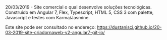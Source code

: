 20/03/2019 - Site comercial o qual desenvolve soluções tecnológicas. Construído em Angular 7, Flex, Typescript, HTML 5, CSS 3 com palette, Javascript e testes com Karma/Jasmine.  

Este site pode ser consultado no endereço: https://dustanisci.github.io/20-03-2019-site-criadornaweb-v2-angular7-git-io/
